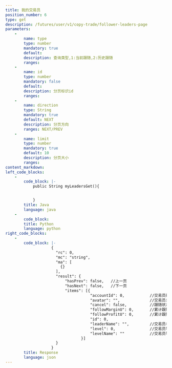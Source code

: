 ```yaml
---
title: 我的交易员 
position_number: 6
type: get
description: /futures/user/v1/copy-trade/follower-leaders-page
parameters:
    -
        name: type
        type: number
        mandatory: true
        default:
        description: 查询类型,1:当前跟随,2:历史跟随
        ranges:
    -
        name: id
        type: number
        mandatory: false
        default:
        description: 分页标识id
        ranges:
    - 
        name: direction
        type: String
        mandatory: true
        default: NEXT
        description: 分页方向
        ranges: NEXT/PREV
    -
        name: limit
        type: number
        mandatory: true
        default: 10
        description: 分页大小
        ranges:
content_markdown:
left_code_blocks:
    -
        code_block: |-
            public String myLeadersGet(){


            }
        title: Java
        language: java
    -
        code_block:
        title: Python
        language: python
right_code_blocks:
    -
        code_block: |-
                    {
                      "rc": 0,
                      "mc": "string",
                      "ma": [
                        {}
                      ],
                      "result": {
                          "hasPrev": false,   //上一页
                          "hasNext": false,   //下一页
                          "items": [{
                                     "accountId": 0,           //交易员账号id
                                     "avatar": "",             //交易员头像
                                     "cancel": false,          //跟随状态：false跟随中，true已取消
                                     "followMarginU": 0,       //累计跟随本金,USDT
                                     "followProfitU": 0,       //累计跟随收益,USDT
                                     "id": 0,
                                     "leaderName": "",         //交易员名称
                                     "level": 0,               //交易员等级
                                     "levelName": ""           //交易员等级名称
                                 }] 
                      }
                    }
        title: Response
        language: json
---
```

